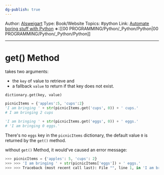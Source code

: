 ```yaml
---
dg-publish: true
---
```

Author: [Alsweigart](https://alsweigart.com/)
Type: Book/Website
Topics: #python 
Link: [Automate boring stuff with Python](https://automatetheboringstuff.com/)
∗:[[00 PROGRAMMING/Python/_Python/Python\|00 PROGRAMMING/Python/_Python/Python]] 

---
# get() Method

takes two arguments: 
- the `key` of value to retrieve and
- a fallback `value` to return if that key does not exist.

```python
dictionary.get(key, value)
```

```python
picnicItems = {'apples':5, 'cups':2}
'I am bringing ' + str(picnicItems.get('cups', 0)) + ' cups.'
# I am bringing 2 cups

'I am bringing ' + str(picnicItems.get('eggs', 0)) + ' eggs.' 
# 'I am bringing 0 eggs.'
```

There's no `eggs` key in the `picnicItems` dictionary,
the default value `0` is returned by the `get()` method.

without `get()` Method, it would've caused an error message:
```python
>>> picnicItems = {'apples': 5, 'cups': 2} 
>>> >>> 'I am bringing ' + str(picnicItems['eggs']) + ' eggs.' 
>>> >>> Traceback (most recent call last): File "", line 1, in 'I am bringing ' + str(picnicItems['eggs']) + ' eggs.' KeyError: 'eggs'
```